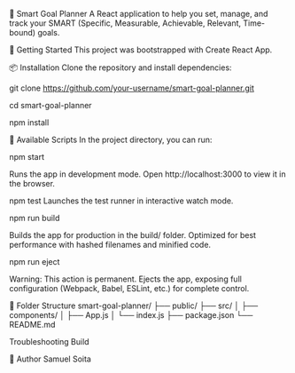 🎯 Smart Goal Planner
A React application to help you set, manage, and track your SMART (Specific, Measurable, Achievable, Relevant, Time-bound) goals.

🚀 Getting Started
This project was bootstrapped with Create React App.

📦 Installation
Clone the repository and install dependencies:


git clone https://github.com/your-username/smart-goal-planner.git

cd smart-goal-planner

npm install

🔨 Available Scripts
In the project directory, you can run:

npm start

Runs the app in development mode.
Open http://localhost:3000 to view it in the browser.

npm test
Launches the test runner in interactive watch mode.

npm run build

Builds the app for production in the build/ folder.
Optimized for best performance with hashed filenames and minified code.

npm run eject

Warning: This action is permanent.
Ejects the app, exposing full configuration (Webpack, Babel, ESLint, etc.) for complete control.

📁 Folder Structure
smart-goal-planner/
├── public/
├── src/
│   ├── components/
│   ├── App.js
│   └── index.js
├── package.json
└── README.md

Troubleshooting Build

👤 Author
Samuel Soita

